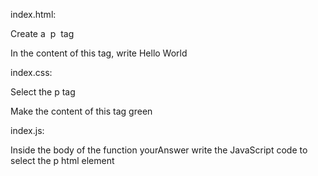 index.html:

Create a  p  tag

In the content of this tag, write Hello World

index.css:

Select the p tag

Make the content of this tag green

index.js:

Inside the body of the function yourAnswer write the JavaScript code to select the p html element

